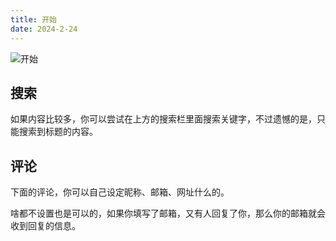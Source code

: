 ```yaml
---
title: 开始
date: 2024-2-24
---
```


![开始](/assets/img/开始.jpg)

## 搜索

如果内容比较多，你可以尝试在上方的搜索栏里面搜索关键字，不过遗憾的是，只能搜索到标题的内容。

## 评论

下面的评论，你可以自己设定昵称、邮箱、网址什么的。

啥都不设置也是可以的，如果你填写了邮箱，又有人回复了你，那么你的邮箱就会收到回复的信息。



